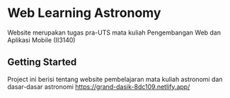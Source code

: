 # Web Learning Astronomy

Website merupakan tugas pra-UTS mata kuliah Pengembangan Web dan Aplikasi Mobile (II3140) 



## Getting Started

Project ini berisi tentang website pembelajaran mata kuliah astronomi dan dasar-dasar astronomi
https://grand-dasik-8dc109.netlify.app/


